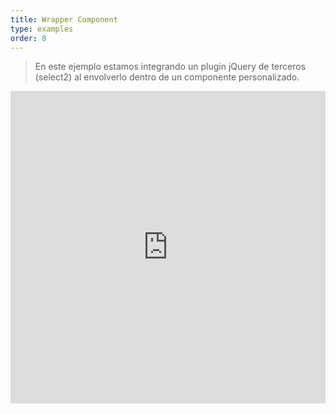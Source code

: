 ```yaml
---
title: Wrapper Component
type: examples
order: 8
---
```


> En este ejemplo estamos integrando un plugin jQuery de terceros (select2) al envolverlo dentro de un componente personalizado.

<iframe width="100%" height="500" src="https://jsfiddle.net/chrisvfritz/d131Lebj/embedded/result,html,js,css" allowfullscreen="allowfullscreen" frameborder="0"></iframe>
